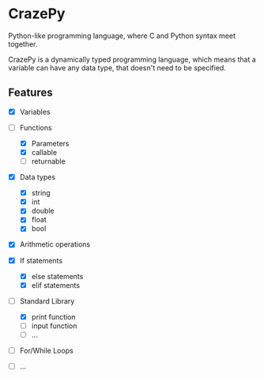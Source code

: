 
# CrazePy

Python-like programming language, where C and Python syntax meet together.

CrazePy is a dynamically typed programming language, which means that a variable can have any data type, that doesn't need to be specified.

## Features
- [x] Variables
- [ ] Functions
    - [x] Parameters
    - [x] callable
    - [ ] returnable
- [x] Data types
    - [x] string
    - [x] int
    - [x] double
    - [x] float
    - [x] bool
- [x] Arithmetic operations
- [x] If statements
    - [x] else statements
    - [x] elif statements
- [ ] Standard Library
    - [x] print function
    - [ ] input function
    - [ ] ...
- [ ] For/While Loops
- [ ] ...

